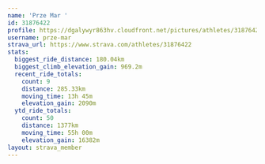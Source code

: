 ```yaml
---
name: 'Prze Mar '
id: 31876422
profile: https://dgalywyr863hv.cloudfront.net/pictures/athletes/31876422/22548952/4/large.jpg
username: prze-mar
strava_url: https://www.strava.com/athletes/31876422
stats:
  biggest_ride_distance: 180.04km
  biggest_climb_elevation_gain: 969.2m
  recent_ride_totals:
    count: 9
    distance: 285.33km
    moving_time: 13h 45m
    elevation_gain: 2090m
  ytd_ride_totals:
    count: 50
    distance: 1377km
    moving_time: 55h 00m
    elevation_gain: 16382m
layout: strava_member
--- 
```

